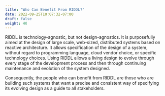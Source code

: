 ```yaml
---
title: "Who Can Benefit From RIDDL?"
date: 2022-09-25T10:07:32-07:00
draft: false
weight: 40
---
```


RIDDL is technology-agnostic, but not design-agnostics. It is purposefully 
aimed at the design of large scale, web-sized, distributed systems based on 
reactive architecture. It allows specification of the design of a system, without
regard to programming language, cloud vendor choice, or specific technology 
choices. Using RIDDL allows a living design to evolve through
every stage of the development process and then through continuing
maintenance and evolution of the system designed.

Consequently, the people who can benefit from RIDDL are those who are 
building such systems that want a precise and consistent way of specifying its
evolving design as a guide to all stakeholders.